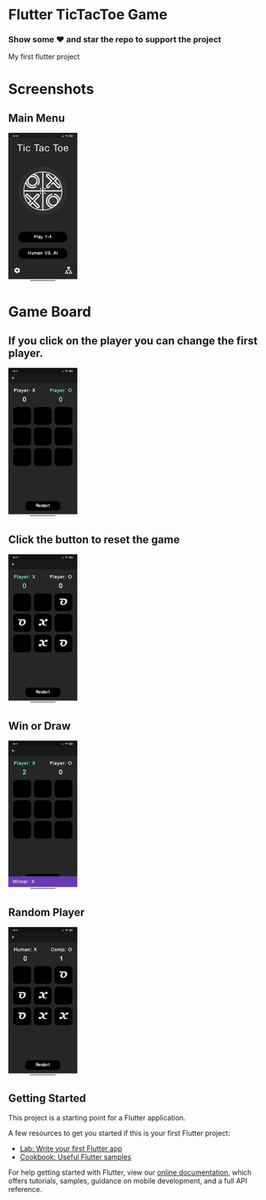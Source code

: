 # Flutter TicTacToe Game

### Show some ❤️ and star the repo to support the project

My first flutter project

# Screenshots
## Main Menu
<img src="ScreenShoots/ss1.jpg" height="300em" />

# Game Board
## If you click on the player you can change the first player.
<img src="ScreenShoots/ss2.jpg" height="300em" />

## Click the button to reset the game
<img src="ScreenShoots/ss3.jpg" height="300em" />

## Win or Draw
<img src="ScreenShoots/ss4.jpg" height="300em" />

## Random Player
<img src="ScreenShoots/ss5.jpg" height="300em" />

## Getting Started

This project is a starting point for a Flutter application.

A few resources to get you started if this is your first Flutter project:

- [Lab: Write your first Flutter app](https://flutter.dev/docs/get-started/codelab)
- [Cookbook: Useful Flutter samples](https://flutter.dev/docs/cookbook)

For help getting started with Flutter, view our
[online documentation](https://flutter.dev/docs), which offers tutorials,
samples, guidance on mobile development, and a full API reference.

